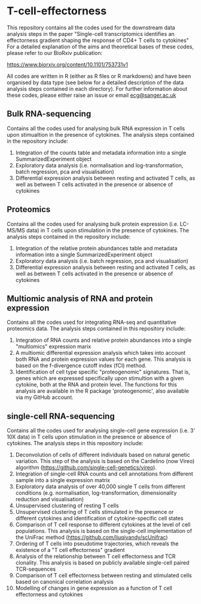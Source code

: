# T-cell-effectorness
This repository contains all the codes used for the downstream data analysis steps in the paper "Single-cell transcriptomics identifies an effectorness gradient shaping the response of CD4+ T cells to cytokines"
For a detailed explanation of the aims and theoretical bases of these codes, please refer to our BioRxiv publication:

https://www.biorxiv.org/content/10.1101/753731v1

All codes are written in R (either as R files or R markdowns) and have been organised by data type (see below for a detailed description of the data analysis steps contained in each directory).
For further information about these codes, please either raise an issue or email ecg@sanger.ac.uk

## Bulk RNA-sequencing
Contains all the codes used for analysing bulk RNA expression in T cells upon stimualtion in the presence of cytokines. The analysis steps contained in the repository include:

1) Integration of the counts table and metadata information into a single SummarizedExperiment object
2) Exploratory data analysis (i.e. normalisation and log-transformation, batch regression, pca and visualisation)
3) Differential expression analysis between resting and activated T cells, as well as between T cells activated in the presence or absence of cytokines

## Proteomics
Contains all the codes used for analysing bulk protein expression (i.e. LC-MS/MS data) in T cells upon stimulation in the presence of cytokines. The analysis steps contained in the repository include:

1) Integration of the relative protein abundances table and metadata information into a single SummarizedExperiment object
2) Exploratory data analysis (i.e. batch regression, pca and visualisation)
3) Differential expression analysis between resting and activated T cells, as well as between T cells activated in the presence or absence of cytokines

## Multiomic analysis of RNA and protein expression
Contains all the codes used for integrating RNA-seq and quantitative proteomics data. The analysis steps contained in this repository include:

1) Integration of RNA counts and relative protein abundances into a single "multiomics" expression marix
2) A multiomic differential expression analysis which takes into account both RNA and protein expression values for each gene. This analysis is based on the f-divergence cutoff index (fCI) method.
3) Identification of cell type specific "proteogenomic" signatures. That is, genes which are expressed specifically upon stimultion with a given cytokine, both at the RNA and protein level. The functions for this analysis are available in the R package 'proteogenomic', also available via my GitHub account.

## single-cell RNA-sequencing
Contains all the codes used for analysing single-cell gene expression (i.e. 3' 10X data) in T cells upon stimulation in the presence or absence of cytokines. The analysis steps in this repository include:

1) Deconvolution of cells of different individuals based on natural genetic variation. This step of the analysis is based on the Cardelino (now Vireo) algorithm (https://github.com/single-cell-genetics/vireo). 
2) Integration of single-cell RNA counts and cell annotations from different sample into a single expression matrix
3) Exploratory data analysis of over 40,000 single T cells from different conditions (e.g. normalisation, log-transformation, dimensionality reduction and visualisation)
4) Unsupervised clustering of resting T cells
5) Unsupervised clustering of T cells stimulated in the presence or different cytokines and identification of cytokine-specific cell states
6) Comparison of T cell response to different cytokines at the level of cell populations. This analysis is based on the single-cell implementation of the UniFrac method (https://github.com/liuqivandy/scUnifrac)
7) Ordering of T cells into pseudotime trajectories, which reveals the existence of a "T cell effectorness" gradient
8) Analysis of the relationship between T cell effectorness and TCR clonality. This analysis is based on publicly available single-cell paired TCR-sequences
9) Comparison of T cell effectorness between resting and stimulated cells based on canonical correlation analysis
10) Modelling of changes in gene expression as a function of T cell effectorness and cytokines  
